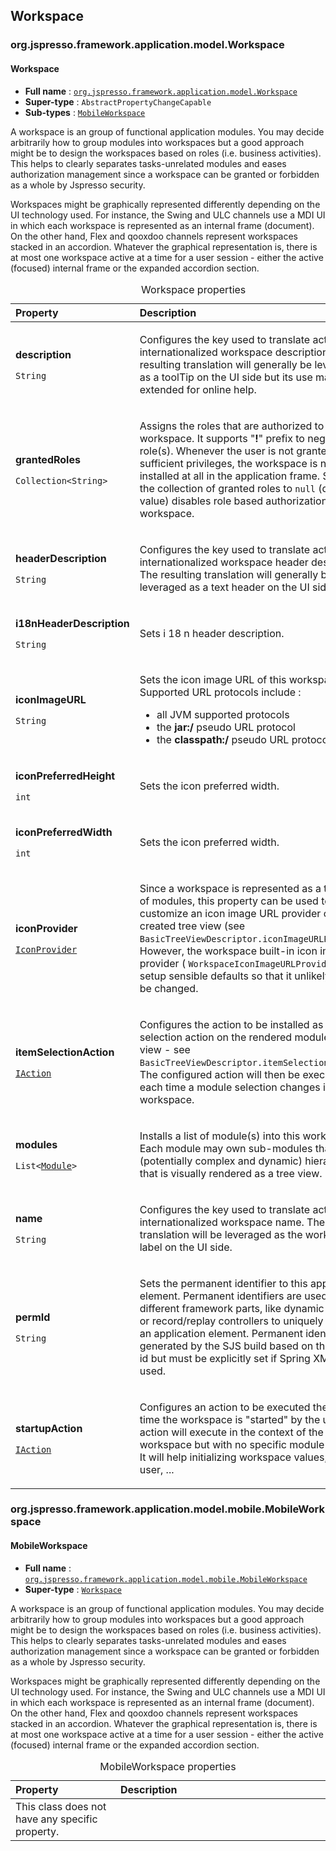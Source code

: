 ## Workspace

### org.jspresso.framework.application.model.Workspace
<a name="org.jspresso.framework.application.model.Workspace"></a>
#### Workspace

+ **Full name** : [`org.jspresso.framework.application.model.Workspace`](http://www.jspresso.org/external/maven-site/apidocs/org/jspresso/framework/application/model/Workspace.html)
+ **Super-type** : `AbstractPropertyChangeCapable`
+ **Sub-types** : [`MobileWorkspace`](#org.jspresso.framework.application.model.mobile.MobileWorkspace)



A workspace is an group of functional application modules. You may decide
 arbitrarily how to group modules into workspaces but a good approach might be
 to design the workspaces based on roles (i.e. business activities). This
 helps to clearly separates tasks-unrelated modules and eases authorization
 management since a workspace can be granted or forbidden as a whole by
 Jspresso security.
 <p/>
 Workspaces might be graphically represented differently depending on the UI
 technology used. For instance, the Swing and ULC channels use a MDI UI in
 which each workspace is represented as an internal frame (document). On the
 other hand, Flex and qooxdoo channels represent workspaces stacked in an
 accordion. Whatever the graphical representation is, there is at most one
 workspace active at a time for a user session - either the active (focused)
 internal frame or the expanded accordion section.



<table>
<caption>Workspace properties</caption>
<colgroup>
<col width="33%" />
<col width="66%" />
</colgroup>
<thead>
<tr class="header">
<th align="left">Property</th>
<th align="left">Description</th>
</tr>
</thead>
<tbody>
<tr class="odd">
<td align="left"><p><strong>description</strong></p><p><code>String</code></p></td>
<td><p>Configures the key used to translate actual internationalized workspace
 description. The resulting translation will generally be leveraged as a
 toolTip on the UI side but its use may be extended for online help.</p></td>
</tr>
<tr class="even">
<td align="left"><p><strong>grantedRoles</strong></p><p><code>Collection&#x200B;&lt;&#x200B;String&#x200B;&gt;&#x200B;</code></p></td>
<td><p>Assigns the roles that are authorized to start this workspace. It supports
 &quot;<b>!</b>&quot; prefix to negate the role(s). Whenever the user is not
 granted sufficient privileges, the workspace is not installed at all in the
 application frame. Setting the collection of granted roles to
 <code>null</code> (default value) disables role based authorization on this
 workspace.</p></td>
</tr>
<tr class="odd">
<td align="left"><p><strong>headerDescription</strong></p><p><code>String</code></p></td>
<td><p>Configures the key used to translate actual internationalized workspace
 header description. The resulting translation will generally be leveraged as a
 text header on the UI side.</p></td>
</tr>
<tr class="even">
<td align="left"><p><strong>i18nHeaderDescription</strong></p><p><code>String</code></p></td>
<td><p>Sets i 18 n header description.</p></td>
</tr>
<tr class="odd">
<td align="left"><p><strong>iconImageURL</strong></p><p><code>String</code></p></td>
<td><p>Sets the icon image URL of this workspace. Supported URL protocols include
 :
 <ul>
 <li>all JVM supported protocols</li>
 <li>the <b>jar:/</b> pseudo URL protocol</li>
 <li>the <b>classpath:/</b> pseudo URL protocol</li>
 </ul></p></td>
</tr>
<tr class="even">
<td align="left"><p><strong>iconPreferredHeight</strong></p><p><code>int</code></p></td>
<td><p>Sets the icon preferred width.</p></td>
</tr>
<tr class="odd">
<td align="left"><p><strong>iconPreferredWidth</strong></p><p><code>int</code></p></td>
<td><p>Sets the icon preferred width.</p></td>
</tr>
<tr class="even">
<td align="left"><p><strong>iconProvider</strong></p><p><code><a href="http://www.jspresso.org/external/maven-site/apidocs/org/jspresso/framework/util/gui/IconProvider.html">Icon&#x200B;Provider</a></code></p></td>
<td><p>Since a workspace is represented as a tree view of modules, this property
 can be used to customize an icon image URL provider on the created tree
 view (see <code>BasicTreeViewDescriptor.iconImageURLProvider</code>).
 However, the workspace built-in icon image URL provider (
 <code>WorkspaceIconImageURLProvider</code>) will setup sensible defaults so
 that it unlikely has to be changed.</p></td>
</tr>
<tr class="odd">
<td align="left"><p><strong>itemSelectionAction</strong></p><p><code><a href="http://www.jspresso.org/external/maven-site/apidocs/org/jspresso/framework/action/IAction.html">IAction</a></code></p></td>
<td><p>Configures the action to be installed as item selection action on the
 rendered module tree view - see
 <code>BasicTreeViewDescriptor.itemSelectionAction</code>. The configured
 action will then be executed each time a module selection changes in the
 workspace.</p></td>
</tr>
<tr class="even">
<td align="left"><p><strong>modules</strong></p><p><code>List&#x200B;&lt;&#x200B;<a href="http://www.jspresso.org/external/maven-site/apidocs/org/jspresso/framework/application/model/Module.html">Module</a>&#x200B;&gt;&#x200B;</code></p></td>
<td><p>Installs a list of module(s) into this workspace. Each module may own
 sub-modules that form a (potentially complex and dynamic) hierarchy, that
 is visually rendered as a tree view.</p></td>
</tr>
<tr class="odd">
<td align="left"><p><strong>name</strong></p><p><code>String</code></p></td>
<td><p>Configures the key used to translate actual internationalized workspace
 name. The resulting translation will be leveraged as the workspace label on
 the UI side.</p></td>
</tr>
<tr class="even">
<td align="left"><p><strong>permId</strong></p><p><code>String</code></p></td>
<td><p>Sets the permanent identifier to this application element. Permanent
 identifiers are used by different framework parts, like dynamic security or
 record/replay controllers to uniquely identify an application element.
 Permanent identifiers are generated by the SJS build based on the element
 id but must be explicitly set if Spring XML is used.</p></td>
</tr>
<tr class="odd">
<td align="left"><p><strong>startupAction</strong></p><p><code><a href="http://www.jspresso.org/external/maven-site/apidocs/org/jspresso/framework/action/IAction.html">IAction</a></code></p></td>
<td><p>Configures an action to be executed the first time the workspace is
 &quot;started&quot; by the user. The action will execute in the context of
 the workspace but with no specific module selected. It will help
 initializing workspace values, notify user, ...</p></td>
</tr>
</tbody>
</table>


### org.jspresso.framework.application.model.mobile.MobileWorkspace
<a name="org.jspresso.framework.application.model.mobile.MobileWorkspace"></a>
#### MobileWorkspace

+ **Full name** : [`org.jspresso.framework.application.model.mobile.MobileWorkspace`](http://www.jspresso.org/external/maven-site/apidocs/org/jspresso/framework/application/model/mobile/MobileWorkspace.html)
+ **Super-type** : [`Workspace`](#org.jspresso.framework.application.model.Workspace)



A workspace is an group of functional application modules. You may decide
 arbitrarily how to group modules into workspaces but a good approach might be
 to design the workspaces based on roles (i.e. business activities). This
 helps to clearly separates tasks-unrelated modules and eases authorization
 management since a workspace can be granted or forbidden as a whole by
 Jspresso security.
 <p>
 Workspaces might be graphically represented differently depending on the UI
 technology used. For instance, the Swing and ULC channels use a MDI UI in
 which each workspace is represented as an internal frame (document). On the
 other hand, Flex and qooxdoo channels represent workspaces stacked in an
 accordion. Whatever the graphical representation is, there is at most one
 workspace active at a time for a user session - either the active (focused)
 internal frame or the expanded accordion section.



<table>
<caption>MobileWorkspace properties</caption>
<colgroup>
<col width="33%" />
<col width="66%" />
</colgroup>
<thead>
<tr class="header">
<th align="left">Property</th>
<th align="left">Description</th>
</tr>
</thead>
<tbody>
<tr>
<td align="left">This class does not have any specific property.</td>
<td align="left"></td>
</tr>
</tbody>
</table>


